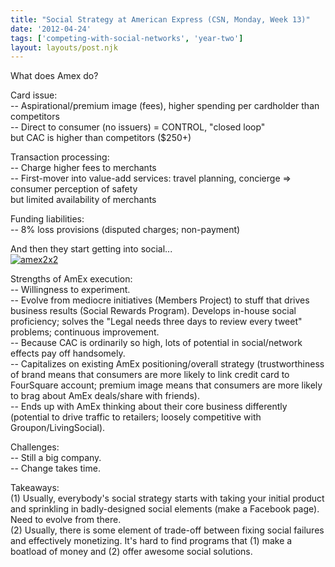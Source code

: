 ```yaml
---
title: "Social Strategy at American Express (CSN, Monday, Week 13)"
date: '2012-04-24'
tags: ['competing-with-social-networks', 'year-two']
layout: layouts/post.njk
---
```


What does Amex do?

Card issue:\
-- Aspirational/premium image (fees), higher spending per cardholder than competitors\
-- Direct to consumer (no issuers) = CONTROL, "closed loop"\
but CAC is higher than competitors ($250+)

Transaction processing:\
-- Charge higher fees to merchants\
-- First-mover into value-add services: travel planning, concierge => consumer perception of safety\
but limited availability of merchants

Funding liabilities:\
-- 8% loss provisions (disputed charges; non-payment)

And then they start getting into social...\
[![](../../img/amex2x2-1024x765.jpg "amex2x2")](../../img/amex2x2.jpg)

Strengths of AmEx execution:\
-- Willingness to experiment.\
-- Evolve from mediocre initiatives (Members Project) to stuff that drives business results (Social Rewards Program). Develops in-house social proficiency; solves the "Legal needs three days to review every tweet" problems; continuous improvement.\
-- Because CAC is ordinarily so high, lots of potential in social/network effects pay off handsomely.\
-- Capitalizes on existing AmEx positioning/overall strategy (trustworthiness of brand means that consumers are more likely to link credit card to FourSquare account; premium image means that consumers are more likely to brag about AmEx deals/share with friends).\
-- Ends up with AmEx thinking about their core business differently (potential to drive traffic to retailers; loosely competitive with Groupon/LivingSocial).

Challenges:\
-- Still a big company.\
-- Change takes time.

Takeaways:\
(1) Usually, everybody's social strategy starts with taking your initial product and sprinkling in badly-designed social elements (make a Facebook page). Need to evolve from there.\
(2) Usually, there is some element of trade-off between fixing social failures and effectively monetizing. It's hard to find programs that (1) make a boatload of money and (2) offer awesome social solutions.
